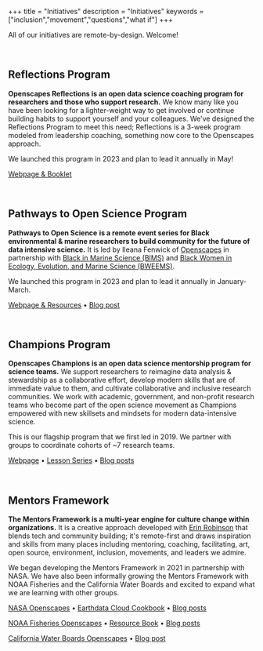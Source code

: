 +++ 
title = "Initiatives" 
description = "Initiatives" 
keywords = ["inclusion","movement","questions","what if"] 
+++

All of our initiatives are remote-by-design. Welcome! 

<br>

## Reflections Program

**Openscapes Reflections is an open data science coaching program for researchers and those who support research.** We know many like you have been looking for a lighter-weight way to get involved or continue building habits to support yourself and your colleagues. We\'ve designed the Reflections Program to meet this need; Reflections is a 3-week program modeled from leadership coaching, something now core to the Openscapes approach.

We launched this program in 2023 and plan to lead it annually in May!

[Webpage & Booklet](https://openscapes.github.io/booklet/)

<br>

## Pathways to Open Science Program

**Pathways to Open Science** **is a remote event series for Black environmental & marine researchers to build community for the future of data intensive science.** It is led by Ileana Fenwick of [Openscapes](https://openscapes.org/) in partnership with [Black in Marine Science (BIMS)](https://www.blackinmarinescience.org/) and [Black Women in Ecology, Evolution, and Marine Science (BWEEMS)](https://www.bweems.org/).

We launched this program in 2023 and plan to lead it annually in January-March.

[Webpage & Resources](https://openscapes.github.io/pathways-to-open-science/) • [Blog post](https://www.openscapes.org/blog/2023/04/26/pathways-report/)

<br>

## Champions Program

**Openscapes Champions is an open data science mentorship program for science teams.** We support researchers to reimagine data analysis & stewardship as a collaborative effort, develop modern skills that are of immediate value to them, and cultivate collaborative and inclusive research
communities. We work with academic, government, and non-profit research teams who become part of the open science movement as Champions empowered with new skillsets and mindsets for modern data-intensive science.

This is our flagship program that we first led in 2019. We partner with groups to coordinate cohorts of ~7 research teams.

[Webpage](https://www.openscapes.org/champions/) • [Lesson Series](https://openscapes.github.io/series/) • [Blog posts](https://www.openscapes.org/categories/champions/)

<br>

## Mentors Framework

**The Mentors Framework is a multi-year engine for culture change within organizations.** It is a creative approach developed with [Erin Robinson](https://erinrobinson.info/) that blends tech and community building; it's remote-first and draws inspiration and skills from many places including mentoring, coaching, facilitating, art, open source, environment, inclusion, movements, and leaders we admire.

We began developing the Mentors Framework in 2021 in partnership with NASA. We have also been informally growing the Mentors Framework with NOAA Fisheries and the California Water Boards and excited to expand what we are learning with other groups.  

[NASA Openscapes](https://nasa-openscapes.github.io/) • [Earthdata Cloud Cookbook](https://nasa-openscapes.github.io/earthdata-cloud-cookbook/) • [Blog posts](https://www.openscapes.org/tags/nasa-framework/)

[NOAA Fisheries Openscapes](https://nmfs-openscapes.github.io) • [Resource Book](https://nmfs-opensci.github.io/ResourceBook/) • [Blog posts](https://www.openscapes.org/tags/noaa-fisheries/)

[California Water Boards Openscapes](https://cawaterboarddatacenter.github.io/swrcb-openscapes/) • [Blog post](https://www.openscapes.org/blog/2022/12/02/swrcb-2022/)

<br>